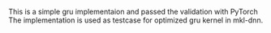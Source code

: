 This is a simple gru implementaion and passed the validation with PyTorch
The implementation is used as testcase for optimized gru kernel in mkl-dnn.
